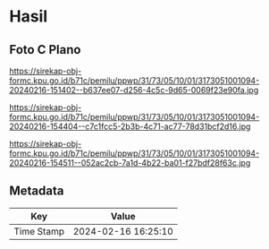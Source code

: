 # Hasil

## Foto C Plano

https://sirekap-obj-formc.kpu.go.id/b71c/pemilu/ppwp/31/73/05/10/01/3173051001094-20240216-151402--b637ee07-d256-4c5c-9d65-0069f23e90fa.jpg

https://sirekap-obj-formc.kpu.go.id/b71c/pemilu/ppwp/31/73/05/10/01/3173051001094-20240216-154404--c7c1fcc5-2b3b-4c71-ac77-78d31bcf2d16.jpg

https://sirekap-obj-formc.kpu.go.id/b71c/pemilu/ppwp/31/73/05/10/01/3173051001094-20240216-154511--052ac2cb-7a1d-4b22-ba01-f27bdf28f63c.jpg


## Metadata

| Key        | Value               |
| ---------- | ------------------- |
| Time Stamp | 2024-02-16 16:25:10 |



